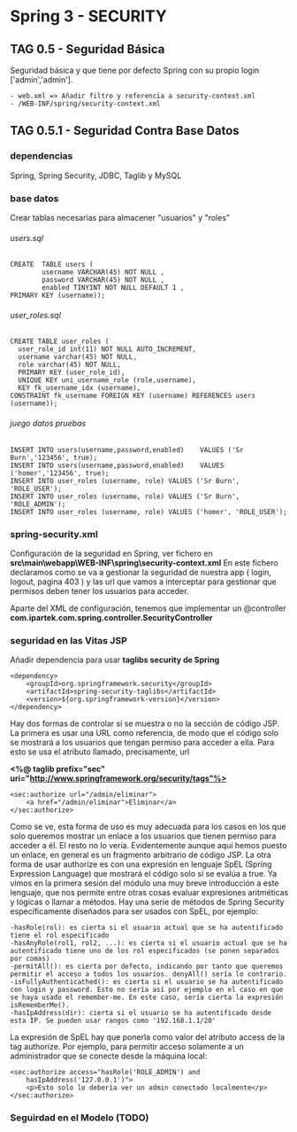 # Spring 3 - SECURITY

## TAG 0.5 - Seguridad Básica

Seguridad básica y que tiene por defecto Spring con su propio login ['admin','admin'].

	- web.xml => Añadir filtro y referencia a security-context.xml
	- /WEB-INF/spring/security-context.xml
	
## TAG 0.5.1 - Seguridad Contra Base Datos

### dependencias
Spring, Spring Security, JDBC, Taglib y MySQL 

### base datos
Crear tablas necesarias para almacener "usuarios" y "roles"

###### users.sql
	CREATE  TABLE users (
	  		username VARCHAR(45) NOT NULL ,
	  		password VARCHAR(45) NOT NULL ,
	  		enabled TINYINT NOT NULL DEFAULT 1 ,
	PRIMARY KEY (username));
	
###### user_roles.sql

	CREATE TABLE user_roles (
	  user_role_id int(11) NOT NULL AUTO_INCREMENT,
	  username varchar(45) NOT NULL,
	  role varchar(45) NOT NULL,
	  PRIMARY KEY (user_role_id),
	  UNIQUE KEY uni_username_role (role,username),
	  KEY fk_username_idx (username),
	CONSTRAINT fk_username FOREIGN KEY (username) REFERENCES users (username));
	
###### juego datos pruebas
	
	INSERT INTO users(username,password,enabled)	VALUES ('Sr Burn','123456', true);
	INSERT INTO users(username,password,enabled)	VALUES ('homer','123456', true);
	INSERT INTO user_roles (username, role)	VALUES ('Sr Burn', 'ROLE_USER');
	INSERT INTO user_roles (username, role) VALUES ('Sr Burn', 'ROLE_ADMIN');
	INSERT INTO user_roles (username, role) VALUES ('homer', 'ROLE_USER');
	
	
### spring-security.xml
Configuración de la seguridad en Spring, ver fichero en **src\main\webapp\WEB-INF\spring\security-context.xml**	
En este fichero declaramos como se va a gestionar la seguridad de nuestra app ( login, logout, pagina 403 ) y las url que vamos a interceptar para gestionar que permisos deben tener los usuarios para acceder.

Aparte del XML de configuración, tenemos que implementar un @controller **com.ipartek.com.spring.controller.SecurityController**


### seguridad en las Vitas JSP

Añadir dependencia para usar **taglibs security de Spring** 


	<dependency>
		<groupId>org.springframework.security</groupId>
		<artifactId>spring-security-taglibs</artifactId>
		<version>${org.springframework-version}</version>
	</dependency>


Hay dos formas de controlar si se muestra o no la sección de código JSP. La primera es
usar una URL como referencia, de modo que el código solo se mostrará a los usuarios que
tengan permiso para acceder a ella. Para esto se usa el atributo llamado, precisamente,
url

**<%@ taglib prefix="sec" uri="http://www.springframework.org/security/tags"%>**

	<sec:authorize url="/admin/eliminar">
		<a href="/admin/eliminar">Eliminar</a>
	</sec:authorize>

Como se ve, esta forma de uso es muy adecuada para los casos en los que solo queremos
mostrar un enlace a los usuarios que tienen permiso para acceder a él. El resto no lo vería.
Evidentemente aunque aquí hemos puesto un enlace, en general es un fragmento
arbitrario de código JSP.
La otra forma de usar authorize es con una expresión en lenguaje SpEL (Spring
Expression Language) que mostrará el código solo si se evalúa a true. Ya vimos en la
primera sesión del módulo una muy breve introducción a este lenguaje, que nos permite
entre otras cosas evaluar expresiones aritméticas y lógicas o llamar a métodos. Hay una
serie de métodos de Spring Security específicamente diseñados para ser usados con
SpEL, por ejemplo:

	-hasRole(rol): es cierta si el usuario actual que se ha autentificado tiene el rol especificado
	-hasAnyRole(rol1, rol2, ...): es cierta si el usuario actual que se ha autentificado tiene uno de los rol especificados (se ponen separados por comas)
	-permitAll(): es cierta por defecto, indicando por tanto que queremos permitir el acceso a todos los usuarios. denyAll() sería lo contrario.
	-isFullyAuthenticathed(): es cierta si el usuario se ha autentificado con login y password. Esto no sería así por ejemplo en el caso en que se haya usado el remember-me. En este caso, sería cierta la expresión isRememberMe().
	-hasIpAddress(dir): cierta si el usuario se ha autentificado desde esta IP. Se pueden usar rangos como '192.168.1.1/20'
	
La expresión de SpEL hay que ponerla como valor del atributo access de la tag
authorize. Por ejemplo, para permitir acceso solamente a un administrador que se
conecte desde la máquina local:


	<sec:authorize access="hasRole('ROLE_ADMIN') and
		hasIpAddress('127.0.0.1')">
		<p>Esto solo lo debería ver un admin conectado localmente</p>
	</sec:authorize>
	

### Seguirdad en el Modelo (TODO)


	